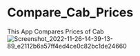 # Compare_Cab_Prices
This App Compares Prices of Cab
![Screenshot_2022-11-26-14-39-13-89_e2112b6a57ff4ed4ce0c82bc1de24660](https://user-images.githubusercontent.com/88485343/204088842-ff046640-2cbe-4fb7-a19a-a2d768ed5b5c.jpg)


